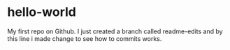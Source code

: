 # hello-world
My first repo on Github.
I just created a branch called readme-edits and by this line i made change to see how to commits works.
